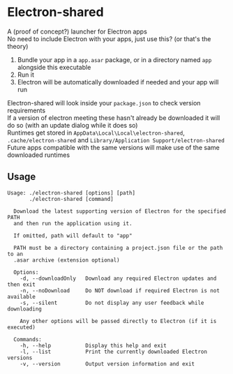 # Electron-shared

A (proof of concept?) launcher for Electron apps  
No need to include Electron with your apps, just use this? (or that's the theory)

1) Bundle your app in a `app.asar` package, or in a directory named `app` alongside this executable
2) Run it
3) Electron will be automatically downloaded if needed and your app will run

Electron-shared will look inside your `package.json` to check version requirements  
If a version of electron meeting these hasn't already be downloaded it will do so (with an update dialog while it does so)  
Runtimes get stored in `AppData\Local\Local\electron-shared`, `.cache/electron-shared` and `Library/Application Support/electron-shared`  
Future apps compatible with the same versions will make use of the same downloaded runtimes

## Usage

```
Usage: ./electron-shared [options] [path]
       ./electron-shared [command]

  Download the latest supporting version of Electron for the specified PATH
  and then run the application using it.

  If omitted, path will default to "app"

  PATH must be a directory containing a project.json file or the path to an
  .asar archive (extension optional)

  Options:
    -d, --downloadOnly   Download any required Electron updates and then exit
    -n, --noDownload     Do NOT download if required Electron is not available
    -s, --silent         Do not display any user feedback while downloading

    Any other options will be passed directly to Electron (if it is executed)

  Commands:
    -h, --help           Display this help and exit
    -l, --list           Print the currently downloaded Electron versions
    -v, --version        Output version information and exit
```
